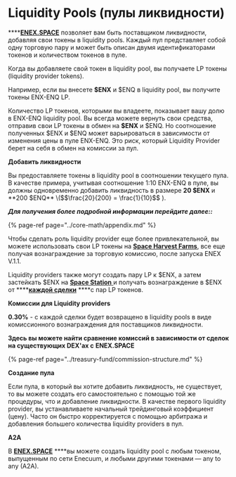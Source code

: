# Liquidity Pools \(пулы ликвидности\)

\*\*\*\*[**ENEX.SPACE**](https://enex.space/) позволяет вам быть поставщиком ликвидности, добавляя свои токены в liquidity pools. Каждый пул представляет собой одну торговую пару и может быть описан двумя идентификаторами токенов и количеством токенов в пуле.

Когда вы добавляете свой токен в liquidity pool, вы получаете LP токены \(liquidity provider tokens\).

Например, если вы внесете **$ENX** и $ENQ в liquidity pool, вы получите токены ENX-ENQ LP.

Количество LP токенов, которыми вы владеете, показывает вашу долю в ENX-ENQ liquidity pool. Вы всегда можете вернуть свои средства, отправив свои LP токены в обмен на **$ENX** и $ENQ. Но соотношение полученных $ENX и $ENQ может варьироваться в зависимости от изменения цены в пуле ENX-ENQ. Это риск, который Liquidity Provider берет на себя в обмен на комиссии за пул.

**Добавить ликвидности**

Вы предоставляете токены в liquidity pool в соотношении текущего пула. В качестве примера, учитывая соотношение 1:10 ENX-ENQ в пуле, вы должны одновременно добавить ликвидность в размере **20 $ENX** и **200 $ENQ** \($$\frac{20}{200} = \frac{1}{10}$$ \).

_**Для получения более подробной информации перейдите далее::**_

{% page-ref page="../core-math/appendix.md" %}

Чтобы сделать роль liquidity provider еще более привлекательной, вы можете использовать свои LP токены на [**Space Harvest Farms**](../yield-farming-space-harvest-farm.md), все еще получая вознаграждение за торговую комиссию, после запуска ENEX V.1.1.

Liquidity providers также могут создать пару LP к $ENX, а затем застейкать $ENX на [**Space Station** ](../space-station-pool.md)и получать вознаграждение в $ENX от  ****[**каждой сделки**](../treasury-fund/treasury-fund.md) ****с пар LP токенов.

**Комиссии для Liquidity providers**

**0.30%** - с каждой сделки будет возвращено в liquidity pools в виде комиссионного вознаграждения для поставщиков ликвидности.

**Здесь вы можете найти сравнение комиссий в зависимости от сделок на существующих DEX'ах  с** **ENEX.SPACE**

{% page-ref page="../treasury-fund/commission-structure.md" %}



**Создание пула**

Если пула, в который вы хотите добавить ликвидность, не существует, то вы можете создать его самостоятельно с помощью той же процедуры, что и добавление ликвидности. В качестве первого liquidity provider, вы устанавливаете начальный трейдинговый коэффициент \(цену\). Часто он быстро корректируется с помощью арбитража и добавления большего количества liquidity providers в пул.

**A2A**

В [**ENEX.SPACE**](https://enex.space/) ****вы можете создать liquidity pool с любым токеном, выпущенным по сети Enecuum, и любыми другими токенами — any to any \(A2A\).



